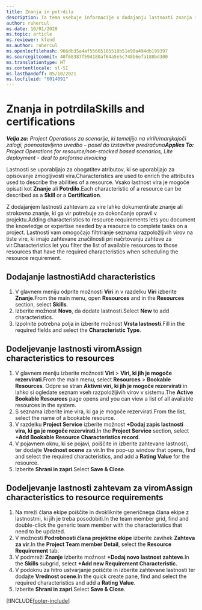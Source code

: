 ```yaml
---
title: Znanja in potrdila
description: Ta tema vsebuje informacije o dodajanju lastnosti znanja in potrdil v vire.
author: ruhercul
ms.date: 10/01/2020
ms.topic: article
ms.reviewer: kfend
ms.author: ruhercul
ms.openlocfilehash: 966db35a4af55665105518b51e90a494db199397
ms.sourcegitcommit: 40f68387f594180af64a5e5c748b6efa188bd300
ms.translationtype: HT
ms.contentlocale: sl-SI
ms.lasthandoff: 05/10/2021
ms.locfileid: "6014091"
---
```

# <a name="skills-and-certifications"></a><span data-ttu-id="f1e9e-103">Znanja in potrdila</span><span class="sxs-lookup"><span data-stu-id="f1e9e-103">Skills and certifications</span></span>
<span data-ttu-id="f1e9e-104">_**Velja za:** Project Operations za scenarije, ki temeljijo na virih/manjkajoči zalogi, poenostavljeno uvedbo – posel do izstavitve predračuna_</span><span class="sxs-lookup"><span data-stu-id="f1e9e-104">_**Applies To:** Project Operations for resource/non-stocked based scenarios, Lite deployment - deal to proforma invoicing_</span></span>

<span data-ttu-id="f1e9e-105">Lastnosti se uporabljajo za obogatitev atributov, ki se uporabljajo za opisovanje zmogljivosti vira.</span><span class="sxs-lookup"><span data-stu-id="f1e9e-105">Characteristics are used to enrich the attributes used to describe the abilities of a resource.</span></span> <span data-ttu-id="f1e9e-106">Vsako lastnost vira je mogoče opisati kot **Znanje** ali **Potrdilo**.</span><span class="sxs-lookup"><span data-stu-id="f1e9e-106">Each characteristic of a resource can be described as a **Skill** or a **Certification**.</span></span>

<span data-ttu-id="f1e9e-107">Z dodajanjem lastnosti zahtevam za vire lahko dokumentirate znanje ali strokovno znanje, ki ga vir potrebuje za dokončanje opravil v projektu.</span><span class="sxs-lookup"><span data-stu-id="f1e9e-107">Adding characteristics to resource requirements lets you document the knowledge or expertise needed by a resource to complete tasks on a project.</span></span> <span data-ttu-id="f1e9e-108">Lastnosti vam omogočajo filtriranje seznama razpoložljivih virov na tiste vire, ki imajo zahtevane značilnosti pri načrtovanju zahteve za vir.</span><span class="sxs-lookup"><span data-stu-id="f1e9e-108">Characteristics let you filter the list of available resources to those resources that have the required characteristics when scheduling the resource requirement.</span></span>

## <a name="add-characteristics"></a><span data-ttu-id="f1e9e-109">Dodajanje lastnosti</span><span class="sxs-lookup"><span data-stu-id="f1e9e-109">Add characteristics</span></span>

1. <span data-ttu-id="f1e9e-110">V glavnem meniju odprite možnosti **Viri** in v razdelku **Viri** izberite **Znanje**.</span><span class="sxs-lookup"><span data-stu-id="f1e9e-110">From the main menu, open **Resources** and in the **Resources** section, select **Skills**.</span></span>
2. <span data-ttu-id="f1e9e-111">Izberite možnost **Novo**, da dodate lastnosti.</span><span class="sxs-lookup"><span data-stu-id="f1e9e-111">Select **New** to add characteristics.</span></span>
3. <span data-ttu-id="f1e9e-112">Izpolnite potrebna polja in izberite možnost **Vrsta lastnosti**.</span><span class="sxs-lookup"><span data-stu-id="f1e9e-112">Fill in the required fields and select the **Characteristic Type**.</span></span>

## <a name="assign-characteristics-to-resources"></a><span data-ttu-id="f1e9e-113">Dodeljevanje lastnosti virom</span><span class="sxs-lookup"><span data-stu-id="f1e9e-113">Assign characteristics to resources</span></span>

1. <span data-ttu-id="f1e9e-114">V glavnem meniju izberite možnosti **Viri** > **Viri, ki jih je mogoče rezervirati**.</span><span class="sxs-lookup"><span data-stu-id="f1e9e-114">From the main menu, select **Resources** > **Bookable Resources**.</span></span> <span data-ttu-id="f1e9e-115">Odpre se stran **Aktivni viri, ki jih je mogoče rezervirati** in lahko si ogledate seznam vseh razpoložljivih virov v sistemu.</span><span class="sxs-lookup"><span data-stu-id="f1e9e-115">The **Active Bookable Resources** page opens and you can view a list of all available resources in the system.</span></span>
2. <span data-ttu-id="f1e9e-116">S seznama izberite ime vira, ki ga je mogoče rezervirati.</span><span class="sxs-lookup"><span data-stu-id="f1e9e-116">From the list, select the name of a bookable resource.</span></span>
3. <span data-ttu-id="f1e9e-117">V razdelku **Project Service** izberite možnost **+Dodaj zapis lastnosti vira, ki ga je mogoče rezervirati**.</span><span class="sxs-lookup"><span data-stu-id="f1e9e-117">In the **Project Service** section, select **+Add Bookable Resource Characteristics record**.</span></span>
4. <span data-ttu-id="f1e9e-118">V pojavnem oknu, ki se pojavi, poiščite in izberite zahtevane lastnosti, ter dodajte **Vrednost ocene** za vir.</span><span class="sxs-lookup"><span data-stu-id="f1e9e-118">In the pop-up window that opens, find and select the required characteristics, and add a **Rating Value** for the resource.</span></span>
5. <span data-ttu-id="f1e9e-119">Izberite **Shrani in zapri**.</span><span class="sxs-lookup"><span data-stu-id="f1e9e-119">Select **Save & Close**.</span></span>

## <a name="assign-characteristics-to-resource-requirements"></a><span data-ttu-id="f1e9e-120">Dodeljevanje lastnosti zahtevam za virom</span><span class="sxs-lookup"><span data-stu-id="f1e9e-120">Assign characteristics to resource requirements</span></span>

1. <span data-ttu-id="f1e9e-121">Na mreži člana ekipe poiščite in dvokliknite generičnega člana ekipe z lastnostmi, ki jih je treba posodobiti.</span><span class="sxs-lookup"><span data-stu-id="f1e9e-121">In the team member grid, find and double-click the generic team member with the characteristics that need to be updated.</span></span>
2. <span data-ttu-id="f1e9e-122">V možnosti **Podrobnosti člana projektne ekipe** izberite zavihek **Zahteva za vir**.</span><span class="sxs-lookup"><span data-stu-id="f1e9e-122">In the **Project Team member Detail**, select the **Resource Requirement** tab.</span></span>
3. <span data-ttu-id="f1e9e-123">V podmreži **Znanje** izberite možnost **+Dodaj novo lastnost zahteve**.</span><span class="sxs-lookup"><span data-stu-id="f1e9e-123">In the **Skills** subgrid, select **+Add new Requirement Characteristic.**</span></span>
4. <span data-ttu-id="f1e9e-124">V podoknu za hitro ustvarjanje poiščite in izberite zahtevane lastnosti ter dodajte **Vrednost ocene**.</span><span class="sxs-lookup"><span data-stu-id="f1e9e-124">In the quick create pane, find and select the required characteristics and add a **Rating Value**.</span></span>
5. <span data-ttu-id="f1e9e-125">Izberite **Shrani in zapri**.</span><span class="sxs-lookup"><span data-stu-id="f1e9e-125">Select **Save & Close**.</span></span>

[!INCLUDE[footer-include](../includes/footer-banner.md)]